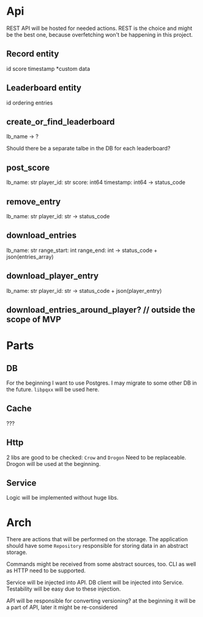 # Api

REST API will be hosted for needed actions.
REST is the choice and might be the best one, because overfetching won't be happening in this project.  

## Record entity

id
score
timestamp
*custom data

## Leaderboard entity

id
ordering
entries

## create_or_find_leaderboard
lb_name
-> ?

Should there be a separate talbe in the DB for each leaderboard?

## post_score
lb_name: str
player_id: str
score: int64
timestamp: int64
-> status_code

## remove_entry
lb_name: str
player_id: str
-> status_code

## download_entries
lb_name: str
range_start: int
range_end: int
-> status_code + json(entries_array)

## download_player_entry
lb_name: str
player_id: str
-> status_code + json(player_entry)

## download_entries_around_player? // outside the scope of MVP

# Parts

## DB

For the beginning I want to use Postgres. I may migrate to some other DB in the future.
`libpqxx` will be used here.

## Cache

???

## Http

2 libs are good to be checked: `Crow` and `Drogon`
Need to be replaceable. Drogon will be used at the beginning.

## Service

Logic will be implemented without huge libs.

# Arch

There are actions that will be performed on the storage.
The application should have some `Repository` responsible for storing data in an abstract storage.

Commands might be received from some abstract sources, too.
CLI as well as HTTP need to be supported.

Service will be injected into API.
DB client will be injected into Service.
Testability will be easy due to these injection.

API will be responsible for converting 
versioning? at the beginning it will be a part of API, later it might be re-considered